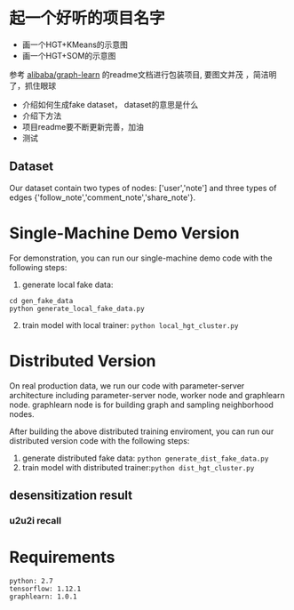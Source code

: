 
# 起一个好听的项目名字
- 画一个HGT+KMeans的示意图
- 画一个HGT+SOM的示意图

参考 [alibaba/graph-learn](https://github.com/alibaba/graph-learn) 的readme文档进行包装项目, 要图文并茂 ，简洁明了，抓住眼球

- 介绍如何生成fake dataset， dataset的意思是什么
- 介绍下方法
- 项目readme要不断更新完善，加油
- 测试

## Dataset
Our dataset contain two types of nodes: ['user','note'] and three types of edges {'follow_note','comment_note','share_note'}.

# Single-Machine Demo Version
For demonstration, you can run our single-machine demo code with the following steps:
1. generate local fake data:
 ```
 cd gen_fake_data
 python generate_local_fake_data.py
 ```
2. train model with local trainer: 
```python local_hgt_cluster.py```


# Distributed Version
On real production data, we run our code with parameter-server architecture including parameter-server node, worker node and graphlearn node. graphlearn node is for building graph and sampling neighborhood nodes.

After building the above distributed training enviroment, you can run our distributed version code with the following steps:
1. generate distributed fake data: `python generate_dist_fake_data.py`
2. train model with distributed trainer:`python dist_hgt_cluster.py`


## desensitization result
### u2u2i recall


# Requirements
```
python: 2.7
tensorflow: 1.12.1
graphlearn: 1.0.1
```